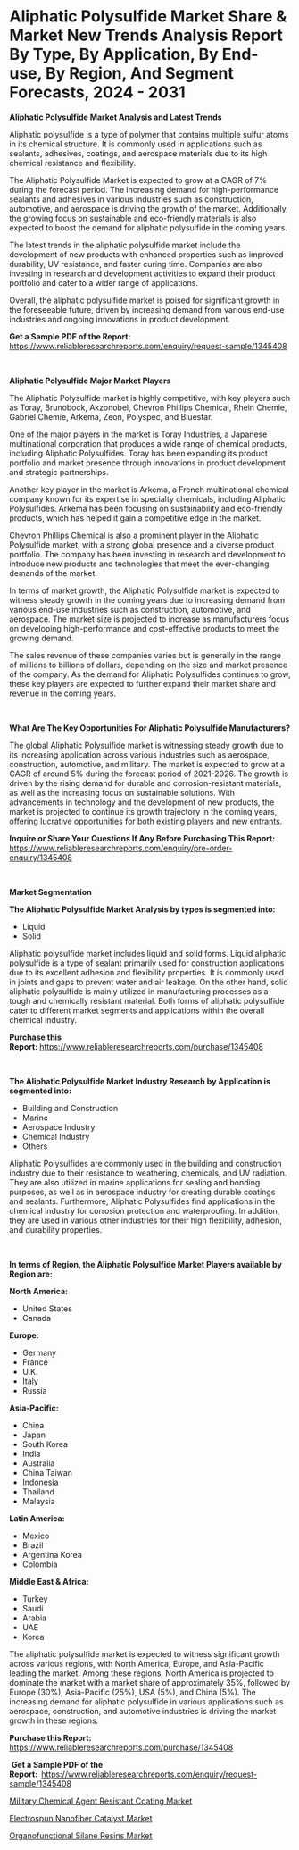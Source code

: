 <p><h1>Aliphatic Polysulfide Market Share & Market New Trends Analysis Report By Type, By Application, By End-use, By Region, And Segment Forecasts, 2024 - 2031</h1></p><p><strong>Aliphatic Polysulfide Market Analysis and Latest Trends</strong></p>
<p><p>Aliphatic polysulfide is a type of polymer that contains multiple sulfur atoms in its chemical structure. It is commonly used in applications such as sealants, adhesives, coatings, and aerospace materials due to its high chemical resistance and flexibility.</p><p>The Aliphatic Polysulfide Market is expected to grow at a CAGR of 7% during the forecast period. The increasing demand for high-performance sealants and adhesives in various industries such as construction, automotive, and aerospace is driving the growth of the market. Additionally, the growing focus on sustainable and eco-friendly materials is also expected to boost the demand for aliphatic polysulfide in the coming years.</p><p>The latest trends in the aliphatic polysulfide market include the development of new products with enhanced properties such as improved durability, UV resistance, and faster curing time. Companies are also investing in research and development activities to expand their product portfolio and cater to a wider range of applications.</p><p>Overall, the aliphatic polysulfide market is poised for significant growth in the foreseeable future, driven by increasing demand from various end-use industries and ongoing innovations in product development.</p></p>
<p><strong>Get a Sample PDF of the Report:&nbsp;</strong> <a href="https://www.reliableresearchreports.com/enquiry/request-sample/1345408">https://www.reliableresearchreports.com/enquiry/request-sample/1345408</a></p>
<p>&nbsp;</p>
<p><strong>Aliphatic Polysulfide Major Market Players</strong></p>
<p><p>The Aliphatic Polysulfide market is highly competitive, with key players such as Toray, Brunobock, Akzonobel, Chevron Phillips Chemical, Rhein Chemie, Gabriel Chemie, Arkema, Zeon, Polyspec, and Bluestar. </p><p>One of the major players in the market is Toray Industries, a Japanese multinational corporation that produces a wide range of chemical products, including Aliphatic Polysulfides. Toray has been expanding its product portfolio and market presence through innovations in product development and strategic partnerships.</p><p>Another key player in the market is Arkema, a French multinational chemical company known for its expertise in specialty chemicals, including Aliphatic Polysulfides. Arkema has been focusing on sustainability and eco-friendly products, which has helped it gain a competitive edge in the market.</p><p>Chevron Phillips Chemical is also a prominent player in the Aliphatic Polysulfide market, with a strong global presence and a diverse product portfolio. The company has been investing in research and development to introduce new products and technologies that meet the ever-changing demands of the market.</p><p>In terms of market growth, the Aliphatic Polysulfide market is expected to witness steady growth in the coming years due to increasing demand from various end-use industries such as construction, automotive, and aerospace. The market size is projected to increase as manufacturers focus on developing high-performance and cost-effective products to meet the growing demand.</p><p>The sales revenue of these companies varies but is generally in the range of millions to billions of dollars, depending on the size and market presence of the company. As the demand for Aliphatic Polysulfides continues to grow, these key players are expected to further expand their market share and revenue in the coming years.</p></p>
<p>&nbsp;</p>
<p><strong>What Are The Key Opportunities For Aliphatic Polysulfide Manufacturers?</strong></p>
<p><p>The global Aliphatic Polysulfide market is witnessing steady growth due to its increasing application across various industries such as aerospace, construction, automotive, and military. The market is expected to grow at a CAGR of around 5% during the forecast period of 2021-2026. The growth is driven by the rising demand for durable and corrosion-resistant materials, as well as the increasing focus on sustainable solutions. With advancements in technology and the development of new products, the market is projected to continue its growth trajectory in the coming years, offering lucrative opportunities for both existing players and new entrants.</p></p>
<p><strong>Inquire or Share Your Questions If Any Before Purchasing This Report:</strong> <a href="https://www.reliableresearchreports.com/enquiry/pre-order-enquiry/1345408">https://www.reliableresearchreports.com/enquiry/pre-order-enquiry/1345408</a></p>
<p>&nbsp;</p>
<p><strong>Market Segmentation</strong></p>
<p><strong>The Aliphatic Polysulfide Market Analysis by types is segmented into:</strong></p>
<p><ul><li>Liquid</li><li>Solid</li></ul></p>
<p><p>Aliphatic polysulfide market includes liquid and solid forms. Liquid aliphatic polysulfide is a type of sealant primarily used for construction applications due to its excellent adhesion and flexibility properties. It is commonly used in joints and gaps to prevent water and air leakage. On the other hand, solid aliphatic polysulfide is mainly utilized in manufacturing processes as a tough and chemically resistant material. Both forms of aliphatic polysulfide cater to different market segments and applications within the overall chemical industry.</p></p>
<p><strong>Purchase this Report:&nbsp;</strong><a href="https://www.reliableresearchreports.com/purchase/1345408">https://www.reliableresearchreports.com/purchase/1345408</a></p>
<p>&nbsp;</p>
<p><strong>The Aliphatic Polysulfide Market Industry Research by Application is segmented into:</strong></p>
<p><ul><li>Building and Construction</li><li>Marine</li><li>Aerospace Industry</li><li>Chemical Industry</li><li>Others</li></ul></p>
<p><p>Aliphatic Polysulfides are commonly used in the building and construction industry due to their resistance to weathering, chemicals, and UV radiation. They are also utilized in marine applications for sealing and bonding purposes, as well as in aerospace industry for creating durable coatings and sealants. Furthermore, Aliphatic Polysulfides find applications in the chemical industry for corrosion protection and waterproofing. In addition, they are used in various other industries for their high flexibility, adhesion, and durability properties.</p></p>
<p>&nbsp;</p>
<p><strong>In terms of Region, the Aliphatic Polysulfide Market Players available by Region are:</strong></p>
<p>
    <p> <strong> North America: </strong>
        <ul>
            <li>United States</li>
            <li>Canada</li>
        </ul>
        </p> 
    <p> <strong> Europe: </strong>
        <ul>
            <li>Germany</li>
            <li>France</li>
            <li>U.K.</li>
            <li>Italy</li>
            <li>Russia</li>
        </ul>
        </p> 
    <p> <strong> Asia-Pacific: </strong>
        <ul>
            <li>China</li>
            <li>Japan</li>
            <li>South Korea</li>
            <li>India</li>
            <li>Australia</li>
            <li>China Taiwan</li>
            <li>Indonesia</li>
            <li>Thailand</li>
            <li>Malaysia</li>
        </ul>
        </p> 
    <p> <strong> Latin America: </strong>
        <ul>
            <li>Mexico</li>
            <li>Brazil</li>
            <li>Argentina Korea</li>
            <li>Colombia</li>
        </ul>
        </p> 
    <p> <strong> Middle East & Africa: </strong>
        <ul>
            <li>Turkey</li>
            <li>Saudi</li>
            <li>Arabia</li>
            <li>UAE</li>
            <li>Korea</li>
        </ul>
    </p>
    </p>
<p><p>The aliphatic polysulfide market is expected to witness significant growth across various regions, with North America, Europe, and Asia-Pacific leading the market. Among these regions, North America is projected to dominate the market with a market share of approximately 35%, followed by Europe (30%), Asia-Pacific (25%), USA (5%), and China (5%). The increasing demand for aliphatic polysulfide in various applications such as aerospace, construction, and automotive industries is driving the market growth in these regions.</p></p>
<p><strong>Purchase this Report: </strong><a href="https://www.reliableresearchreports.com/purchase/1345408">https://www.reliableresearchreports.com/purchase/1345408</a></p>
<p>&nbsp;<strong>Get a Sample PDF of the Report:&nbsp;&nbsp;</strong><a href="https://www.reliableresearchreports.com/enquiry/request-sample/1345408">https://www.reliableresearchreports.com/enquiry/request-sample/1345408</a></p>
<p><strong></strong></p>
<p><p><a href="https://github.com/timeliteaut/Market-Research-Report-List-1/blob/main/military-chemical-agent-resistant-coating-market.md">Military Chemical Agent Resistant Coating Market</a></p><p><a href="https://github.com/bobicer/Market-Research-Report-List-2/blob/main/electrospun-nanofiber-catalyst-market.md">Electrospun Nanofiber Catalyst Market</a></p><p><a href="https://github.com/seekum/Market-Research-Report-List-1/blob/main/organofunctional-silane-resins-market.md">Organofunctional Silane Resins Market</a></p></p>